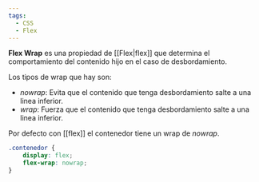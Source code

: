 ```yaml
---
tags:
  - CSS
  - Flex
---
```

**Flex Wrap** es una propiedad de [[Flex|flex]] que determina el comportamiento del contenido hijo en el caso de desbordamiento.

Los tipos de wrap que hay son:
- *nowrap*: Evita que el contenido que tenga desbordamiento salte a una linea inferior.
- *wrap*: Fuerza que el contenido que tenga desbordamiento salte a una linea inferior.

Por defecto con [[flex]] el contenedor tiene un wrap de *nowrap*.
```css
.contenedor {
	display: flex;
	flex-wrap: nowrap;
}
```